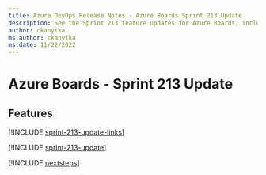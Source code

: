 ```yaml
---
title: Azure DevOps Release Notes - Azure Boards Sprint 213 Update
description: See the Sprint 213 feature updates for Azure Boards, including next steps.
author: ckanyika
ms.author: ckanyika
ms.date: 11/22/2022
---
```


# Azure Boards - Sprint 213 Update

## Features

[!INCLUDE [sprint-213-update-links](../includes/boards/sprint-213-update-links.md)]

[!INCLUDE [sprint-213-update](../includes/boards/sprint-213-update.md)]

[!INCLUDE [nextsteps](../includes/nextsteps.md)]